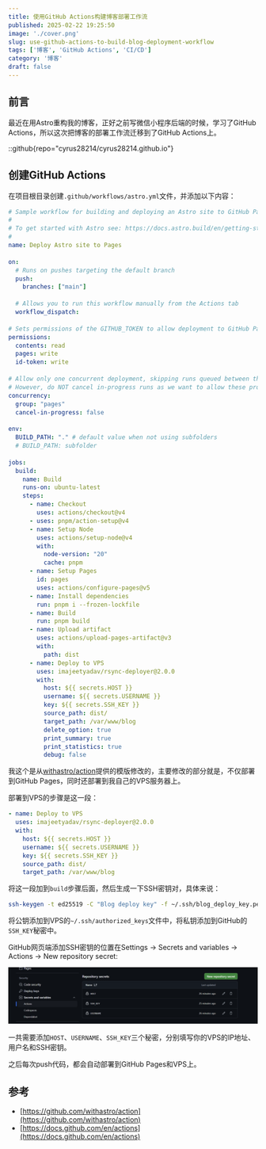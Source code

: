 ```yaml
---
title: 使用GitHub Actions构建博客部署工作流
published: 2025-02-22 19:25:50
image: './cover.png'
slug: use-github-actions-to-build-blog-deployment-workflow
tags: ['博客', 'GitHub Actions', 'CI/CD']
category: '博客'
draft: false 
---
```


## 前言

最近在用Astro重构我的博客，正好之前写微信小程序后端的时候，学习了GitHub Actions，所以这次把博客的部署工作流迁移到了GitHub Actions上。

::github{repo="cyrus28214/cyrus28214.github.io"}

## 创建GitHub Actions

在项目根目录创建`.github/workflows/astro.yml`文件，并添加以下内容：

```yaml
# Sample workflow for building and deploying an Astro site to GitHub Pages
#
# To get started with Astro see: https://docs.astro.build/en/getting-started/
#
name: Deploy Astro site to Pages

on:
  # Runs on pushes targeting the default branch
  push:
    branches: ["main"]

  # Allows you to run this workflow manually from the Actions tab
  workflow_dispatch:

# Sets permissions of the GITHUB_TOKEN to allow deployment to GitHub Pages
permissions:
  contents: read
  pages: write
  id-token: write

# Allow only one concurrent deployment, skipping runs queued between the run in-progress and latest queued.
# However, do NOT cancel in-progress runs as we want to allow these production deployments to complete.
concurrency:
  group: "pages"
  cancel-in-progress: false

env:
  BUILD_PATH: "." # default value when not using subfolders
  # BUILD_PATH: subfolder

jobs:
  build:
    name: Build
    runs-on: ubuntu-latest
    steps:
      - name: Checkout
        uses: actions/checkout@v4
      - uses: pnpm/action-setup@v4
      - name: Setup Node
        uses: actions/setup-node@v4
        with:
          node-version: "20"
          cache: pnpm
      - name: Setup Pages
        id: pages
        uses: actions/configure-pages@v5
      - name: Install dependencies
        run: pnpm i --frozen-lockfile
      - name: Build
        run: pnpm build
      - name: Upload artifact
        uses: actions/upload-pages-artifact@v3
        with:
          path: dist
      - name: Deploy to VPS
        uses: imajeetyadav/rsync-deployer@2.0.0
        with:
          host: ${{ secrets.HOST }}
          username: ${{ secrets.USERNAME }}
          key: ${{ secrets.SSH_KEY }}
          source_path: dist/
          target_path: /var/www/blog
          delete_option: true
          print_summary: true
          print_statistics: true
          debug: false
```

我这个是从[withastro/action](https://github.com/withastro/action)提供的模版修改的，主要修改的部分就是，不仅部署到GitHub Pages，同时还部署到我自己的VPS服务器上。

部署到VPS的步骤是这一段：

```yaml
- name: Deploy to VPS
  uses: imajeetyadav/rsync-deployer@2.0.0
  with:
    host: ${{ secrets.HOST }}
    username: ${{ secrets.USERNAME }}
    key: ${{ secrets.SSH_KEY }}
    source_path: dist/
    target_path: /var/www/blog
```

将这一段加到`build`步骤后面，然后生成一下SSH密钥对，具体来说：

```bash
ssh-keygen -t ed25519 -C "Blog deploy key" -f ~/.ssh/blog_deploy_key.pem -N ""
```

将公钥添加到VPS的`~/.ssh/authorized_keys`文件中，将私钥添加到GitHub的`SSH_KEY`秘密中。

GitHub网页端添加SSH密钥的位置在Settings -> Secrets and variables -> Actions -> New repository secret:

![add-ssh-key](./settings.png)

一共需要添加`HOST`、`USERNAME`、`SSH_KEY`三个秘密，分别填写你的VPS的IP地址、用户名和SSH密钥。

之后每次push代码，都会自动部署到GitHub Pages和VPS上。

## 参考

- [https://github.com/withastro/action](https://github.com/withastro/action)
- [https://docs.github.com/en/actions](https://docs.github.com/en/actions)

